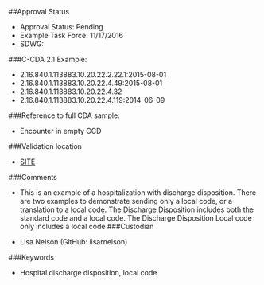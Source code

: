 ##Approval Status 

* Approval Status: Pending
* Example Task Force: 11/17/2016
* SDWG: 

###C-CDA 2.1 Example: 

* 2.16.840.1.113883.10.20.22.2.22.1:2015-08-01
* 2.16.840.1.113883.10.20.22.4.49:2015-08-01
* 2.16.840.1.113883.10.20.22.4.32
* 2.16.840.1.113883.10.20.22.4.119:2014-06-09

###Reference to full CDA sample:
* Encounter in empty CCD


###Validation location

* [SITE](https://sitenv.org/c-cda-validator)


###Comments

* This is an example of a hospitalization with discharge disposition. There are two examples to demonstrate sending only a local code, or a translation to a local code. The Discharge Disposition includes both the standard code and a local code. The Discharge Disposition Local code only includes a local code
###Custodian

* Lisa Nelson (GitHub: lisarnelson)



###Keywords

* Hospital discharge disposition, local code
